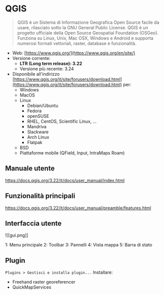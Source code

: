# QGIS
> QGIS è un Sistema di Informazione Geografica Open Source facile da usare, rilasciato sotto la GNU General Public License. QGIS è un progetto ufficiale della Open Source Geospatial Foundation (OSGeo). Funziona su Linux, Unix, Mac OSX, Windows e Android e supporta numerosi formati vettoriali, raster, database e funzionalità.

- Web: [https://www.qgis.org/](https://www.qgis.org/en/site/)
- Versione corrente:
	- **LTR (Long term release): 3.22**
	- Versione più recente: 3.24
- Disponibile all'indirizzo [https://www.qgis.org/it/site/forusers/download.html](https://www.qgis.org/it/site/forusers/download.html) per:
	- Windows
	- MacOS
	- Linux
		- Debian/Ubuntu
		- Fedora
		- openSUSE
		- RHEL, CentOS, Scientific Linux, ...
		- Mandriva
		- Slackware
		- Arch Linux
		- Flatpak
	- BSD
	- Piattaforme mobile (QField, Input, IntraMaps Roam)

## Manuale utente
https://docs.qgis.org/3.22/it/docs/user_manual/index.html

## Funzionalità principali
https://docs.qgis.org/3.22/it/docs/user_manual/preamble/features.html

## Interfaccia utente
![[gui.png]]

1: Menu principale
2: Toolbar
3: Pannelli
4: Vista mappa
5: Barra di stato

## Plugin
`Plugins > Gestisci e installa plugin...`
Installare:
- Freehand raster georeferencer
- QuickMapServices